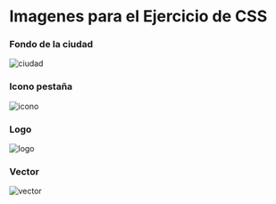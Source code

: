 # Imagenes para el Ejercicio de CSS

### Fondo de la ciudad

![ciudad](https://github.com/user-attachments/assets/2bbd1ba3-f5fe-4978-9d51-61e122a41b83)

### Icono pestaña

![icono](https://github.com/user-attachments/assets/e987d6cc-2848-48da-a3b0-04d019ff991d)

### Logo

![logo](https://github.com/user-attachments/assets/4e92af8e-4c62-4617-bc6d-5cfeb24b26bf)

### Vector

![vector](https://github.com/user-attachments/assets/593f81d4-dd97-4260-8fc8-9491acf48aad)


